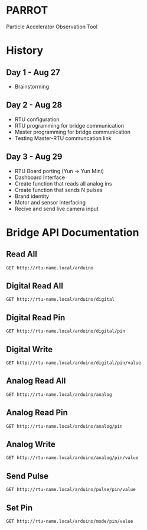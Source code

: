 # PARROT
Particle Accelerator Observation Tool

# History
## Day 1 - Aug 27
- Brainstorming
## Day 2 - Aug 28
- RTU configuration
- RTU programming for bridge communication
- Master programming for bridge communication
- Testing Master-RTU communcation link
## Day 3 - Aug 29
- RTU Board porting (Yun -> Yun Mini)
- Dashboard Interface
- Create function that reads all analog ins
- Create function that sends N pulses
- Brand identity
- Motor and sensor interfacing
- Recive and send live camera input

# Bridge API Documentation
## Read All
```
GET http://rtu-name.local/arduino
```
## Digital Read All
```
GET http://rtu-name.local/arduino/digital
```
## Digital Read Pin
```
GET http://rtu-name.local/arduino/digital/pin
```
## Digital Write
```
GET http://rtu-name.local/arduino/digital/pin/value
```
## Analog Read All
```
GET http://rtu-name.local/arduino/analog
```
## Analog Read Pin
```
GET http://rtu-name.local/arduino/analog/pin
```
## Analog Write
```
GET http://rtu-name.local/arduino/analog/pin/value
```
## Send Pulse
```
GET http://rtu-name.local/arduino/pulse/pin/value
```
## Set Pin
```
GET http://rtu-name.local/arduino/mode/pin/value
```
